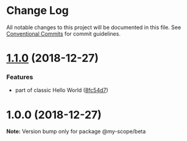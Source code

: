 # Change Log

All notable changes to this project will be documented in this file.
See [Conventional Commits](https://conventionalcommits.org) for commit guidelines.

<a name="1.1.0"></a>
# [1.1.0](https://github.com/stopinet/lerna-conventional-commits-test/compare/@my-scope/beta@1.0.0...@my-scope/beta@1.1.0) (2018-12-27)


### Features

* part of classic Hello World ([8fc54d7](https://github.com/stopinet/lerna-conventional-commits-test/commit/8fc54d7))




<a name="1.0.0"></a>
# 1.0.0 (2018-12-27)




**Note:** Version bump only for package @my-scope/beta

